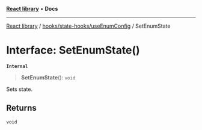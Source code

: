 [**React library**](../../../../index.md) • **Docs**

***

[React library](../../../../modules.md) / [hooks/state-hooks/useEnumConfig](../index.md) / SetEnumState

# Interface: SetEnumState()

**`Internal`**

> **SetEnumState**(): `void`

Sets state.

## Returns

`void`
